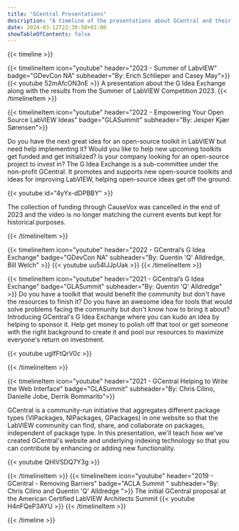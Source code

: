 ```yaml
---
title: "GCentral Presentations"
description: "A timeline of the presentations about GCentral and their initiatives"
date: 2024-03-12T22:30:50+01:00
showTableOfContents: false
---
```

{{< timeline >}}

{{< timelineItem icon="youtube" header="2023 - Summer of LabvIEW" badge="GDevCon NA" subheader="By: Erich Schlieper and Casey May">}}
{{< youtube 52mAfcON3nE >}}
A presentation about the G Idea Exchange along with the results from the Summer of LabVIEW Competition 2023.
{{< /timelineItem >}}

{{< timelineItem icon="youtube" header="2022 - Empowering Your Open Source LabVIEW Ideas" badge="GLASummit" subheader="By: Jesper Kjær Sørensen">}}

Do you have the next great idea for an open-source toolkit in LabVIEW but need help implementing it? Would you like to help new upcoming toolkits get funded and get initialized? Is your company looking for an open-source project to invest in? The G Idea Exchange is a sub-committee under the non-profit GCentral. It promotes and supports new open-source toolkits and ideas for improving LabVIEW, helping open-source ideas get off the ground.

{{< youtube id="4yYx-dDPBBY" >}}

The collection of funding through CauseVox was cancelled in the end of 2023 and the video is no longer matching the current events but kept for historical purposes.

{{< /timelineItem >}}

{{< timelineItem icon="youtube" header="2022 - GCentral’s G Idea Exchange" badge="GDevCon NA" subheader="By: Quentin 'Q' Alldredge, Bill Welch" >}}
{{< youtube uu54IJJpUak >}}
{{< /timelineItem >}}

{{< timelineItem icon="youtube" header="2021 - GCentral’s G Idea Exchange" badge="GLASummit" subheader="By: Quentin 'Q' Alldredge" >}}
Do you have a toolkit that would benefit the community but don't have the resources to finish it? Do you have an awesome idea for tools that would solve problems facing the community but don't know how to bring it about? Introducing GCentral's G Idea Exchange where you can kudo an idea by helping to sponsor it. Help get money to polish off that tool or get someone with the right background to create it and pool our resources to maximize everyone's return on investment.

{{< youtube ugIfFtQrV0c >}}

{{< /timelineItem >}}

{{< timelineItem icon="youtube" header="2021 - GCentral Helping to Write the Web Interface" badge="GLASummit" subheader="By: Chris Cilino, Danielle Jobe, Derrik Bommarito">}}

GCentral is a community-run initiative that aggregates different package types (VIPackages, NIPackages, GPackages) in one website so that the LabVIEW community can find, share, and collaborate on packages, independent of package type. In this presentation, we'll teach how we've created GCentral's website and underlying indexing technology so that you can contribute by enhancing or adding new functionality.

{{< youtube QHIVSDQ7Y3g >}}

{{< /timelineItem >}}
{{< timelineItem icon="youtube" header="2019 - GCentral - Removing Barriers" badge="ACLA Summit " subheader="By: Chris Cilino and Quentin 'Q' Alldredge ">}}
The initial GCentral proposal at the American Certified LabVIEW Architects Summit
{{< youtube H4nFQeP3AYU >}}
{{< /timelineItem >}}

{{< /timeline >}}
